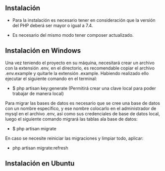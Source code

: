 
## Instalación
- Para la instalación es necesario tener en consideración que la versión del PHP deberá ser mayor o igual a 7.4.

- Es necesario del mismo modo tener composer actualizado.

## Instalación en Windows

Una vez teniendo el proyecto en su máquina, necesitará crear un archivo con la extensión .env,
en el directorio, es recomendable copiar el archivo .env.example y quitarle la extensión .example. 
Habiendo realizado ello ejecutar el siguiente comando en el terminal:
- $ php artisan key:generate  (Permitirá crear una clave local para poder trabajar de manera local)

Para migrar las bases de datos es necesario que se cree una base de datos con un nombre específico, y ese nombre colocarlo en el administrador de mysql en el archivo .env, así como sus credenciales de base de datos local, luego el siguiente comando migrará las tablas ala base de datos:
- $ php artisan migrate

En caso se necesite reiniciar las migraciones y limpiar todo, aplicar:
- php artisan migrate:refresh



## Instalación en Ubuntu


